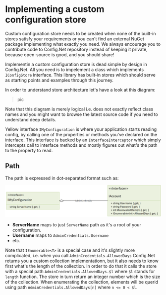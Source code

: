 # Implementing a custom configuration store

Custom configuration store needs to be created when none of the built-in stores satisfy your requirements or you can't find an external NuGet package implementing what exactly you need. We always encourage you to contribute code to Config.Net repository instead of keeping it private, because open-source is good, and you should share!

Implementin a custom configuration store is dead simple by design in Config.Net. All you need is to impelement a class which implements `IConfigStore` interface. This library has built-in stores which should serve as starting points and examples through this journey.

In order to understand store architecture let's have a look at this diagram:

> pic

Note that this diagram is merely logical i.e. does not exactly reflect class names and you might want to browse the latest source code if you need to understand deep details.

Yellow interface `IMyConfiguration` is where your application starts reading config, by calling one of the properties or methods you've declared on the interface. This interface is backed by an `InterfaceInterceptor` which simply intercepts call to interface methods and mostly figures out what's the path to the property to read.

## Path

The path is expressed in dot-separated format such as:

![Custom Path](custom-path.png)

- **ServerName** maps to just `ServerName` path as it's a root of your configuration.
- **Username** maps to `AdminCredentials.Username`
- etc.

Note that `IEnumerable<T>` is a special case and it's slightly more complicated, i.e. when you call `AdminCredentials.AllowedDays` Config.Net returns you a custom collection implementationn, but it also needs to know first what's the length of the collection. In order to do that it calls the store with a special path `AdminCredentials.AllowedDays.$l` where `$l` stands for `length` function. The store in turn return an integer number which is the size of the collection. When enumerating the collection, elements will be querid using path `AdminCredentials.AllowedDays[n]` where `n <= 0 < $l`.
